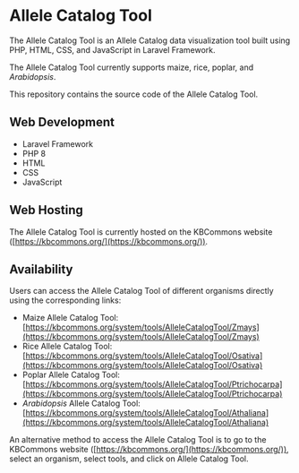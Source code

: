 # Allele Catalog Tool

The Allele Catalog Tool is an Allele Catalog data visualization tool built using PHP, HTML, CSS, and JavaScript in Laravel Framework.

The Allele Catalog Tool currently supports maize, rice, poplar, and *Arabidopsis*. 

This repository contains the source code of the Allele Catalog Tool.

## Web Development

- Laravel Framework
- PHP 8
- HTML
- CSS
- JavaScript

## Web Hosting

The Allele Catalog Tool is currently hosted on the KBCommons website ([https://kbcommons.org/](https://kbcommons.org/)). 

## Availability

Users can access the Allele Catalog Tool of different organisms directly using the corresponding links:
- Maize Allele Catalog Tool: [https://kbcommons.org/system/tools/AlleleCatalogTool/Zmays](https://kbcommons.org/system/tools/AlleleCatalogTool/Zmays)
- Rice Allele Catalog Tool: [https://kbcommons.org/system/tools/AlleleCatalogTool/Osativa](https://kbcommons.org/system/tools/AlleleCatalogTool/Osativa)
- Poplar Allele Catalog Tool: [https://kbcommons.org/system/tools/AlleleCatalogTool/Ptrichocarpa](https://kbcommons.org/system/tools/AlleleCatalogTool/Ptrichocarpa)
- *Arabidopsis* Allele Catalog Tool: [https://kbcommons.org/system/tools/AlleleCatalogTool/Athaliana](https://kbcommons.org/system/tools/AlleleCatalogTool/Athaliana)

An alternative method to access the Allele Catalog Tool is to go to the KBCommons website ([https://kbcommons.org/](https://kbcommons.org/)), select an organism, select tools, and click on Allele Catalog Tool.
